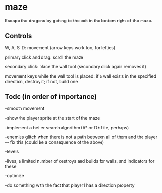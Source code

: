 maze
====
Escape the dragons by getting to the exit in the bottom right of the maze.

Controls
---------

W, A, S, D: movement (arrow keys work too, for lefties)

primary click and drag: scroll the maze

secondary click: place the wall tool (secondary click again removes it)

movement keys while the wall tool is placed: if a wall exists in the specified direction, destroy it; if not, build one


Todo (in order of importance)
------------------------------

-smooth movement

-show the player sprite at the start of the maze

-implement a better search algorithm (A* or D* Lite, perhaps)

-enemies glitch when there is not a path between all of them and the player -- fix this (could be a consequence of the above)

-levels

-lives, a limited number of destroys and builds for walls, and indicators for these

-optimize

-do something with the fact that player1 has a direction property
